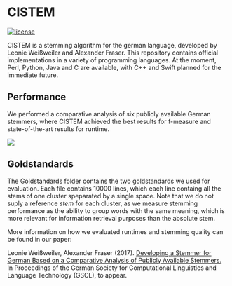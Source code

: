 # CISTEM
[![license](https://img.shields.io/github/license/mashape/apistatus.svg)]()

CISTEM is a stemming algorithm for the german language, developed by Leonie Weißweiler and Alexander Fraser. This repository contains official implementations in a variety of programming languages. At the moment, Perl, Python, Java and C are available, with C++ and Swift planned for the immediate future.

## Performance
We performed a comparative analysis of six publicly available German stemmers, where CISTEM achieved the best results for f-measure and state-of-the-art results for runtime.

<img src="http://cis.lmu.de/~weissweiler/cistem/Plots.svg">

## Goldstandards
The Goldstandards folder contains the two goldstandards we used for evaluation. Each file contains 10000 lines, which each line containg all the stems of one cluster speparated by a single space. Note that we do not suply a reference *stem* for each cluster, as we measure stemming performance as the ability to group words with the same meaning, which is more relevant for information retrieval purposes than the absolute stem.

More information on how we evaluated runtimes and stemming quality can be found in our paper:

Leonie Weißweiler, Alexander Fraser (2017). [Developing a Stemmer for German Based on a Comparative Analysis of Publicly Available Stemmers.](https://cis.lmu.de/~weissweiler/cistem/) In Proceedings of the German Society for Computational Linguistics and Language Technology (GSCL), to appear.
